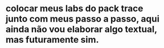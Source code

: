 # colocar meus labs do pack trace junto com meus passo a passo, aqui ainda não vou elaborar algo textual, mas futuramente sim.
